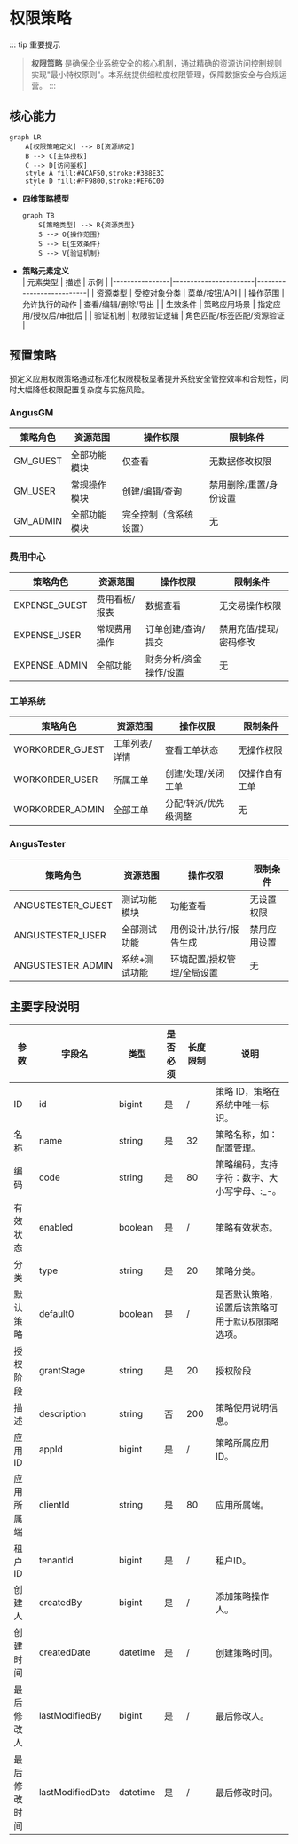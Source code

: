 # 权限策略

::: tip 重要提示
> **权限策略** 是确保企业系统安全的核心机制，通过精确的资源访问控制规则实现"最小特权原则"。本系统提供细粒度权限管理，保障数据安全与合规运营。
:::

## 核心能力

```mermaid
graph LR
    A[权限策略定义] --> B[资源绑定]
    B --> C[主体授权]
    C --> D[访问鉴权]
    style A fill:#4CAF50,stroke:#388E3C
    style D fill:#FF9800,stroke:#EF6C00
```

- **四维策略模型**
  ```mermaid
  graph TB
      S[策略类型] --> R{资源类型}
      S --> O{操作范围}
      S --> E{生效条件}
      S --> V{验证机制}
  ```

- **策略元素定义**  
  | 元素类型       | 描述                  | 示例                      |
  |----------------|-----------------------|--------------------------|
  | 资源类型       | 受控对象分类          | 菜单/按钮/API    |
  | 操作范围       | 允许执行的动作        | 查看/编辑/删除/导出       |
  | 生效条件       | 策略应用场景          | 指定应用/授权后/审批后    |
  | 验证机制       | 权限验证逻辑          | 角色匹配/标签匹配/资源验证 |

## 预置策略

预定义应用权限策略通过标准化权限模板显著提升系统安全管控效率和合规性，同时大幅降低权限配置复杂度与实施风险。

### AngusGM

| 策略角色       | 资源范围          | 操作权限                              | 限制条件                |
|----------------|-------------------|---------------------------------------|-------------------------|
| GM_GUEST       | 全部功能模块      | 仅查看                                | 无数据修改权限          |
| GM_USER        | 常规操作模块      | 创建/编辑/查询                        | 禁用删除/重置/身份设置  |
| GM_ADMIN       | 全部功能模块      | 完全控制（含系统设置）                | 无                      |

### 费用中心

| 策略角色          | 资源范围          | 操作权限         | 限制条件                |
|-------------------|-------------------|--------------|-------------------------|
| EXPENSE_GUEST     | 费用看板/报表     | 数据查看         | 无交易操作权限          |
| EXPENSE_USER      | 常规费用操作      | 订单创建/查询/提交   | 禁用充值/提现/密码修改  |
| EXPENSE_ADMIN     | 全部功能          | 财务分析/资金操作/设置 | 无                      |

### 工单系统

| 策略角色          | 资源范围          | 操作权限                  | 限制条件                |
|-------------------|-------------------|---------------------------|-------------------------|
| WORKORDER_GUEST   | 工单列表/详情     | 查看工单状态              | 无操作权限              |
| WORKORDER_USER    | 所属工单          | 创建/处理/关闭工单         | 仅操作自有工单          |
| WORKORDER_ADMIN   | 全部工单          | 分配/转派/优先级调整       | 无                      |

### AngusTester

| 策略角色             | 资源范围          | 操作权限                  | 限制条件                |
|----------------------|-------------------|---------------------------|-------------------------|
| ANGUSTESTER_GUEST    | 测试功能模块      | 功能查看                  | 无设置权限              |
| ANGUSTESTER_USER     | 全部测试功能      | 用例设计/执行/报告生成    | 禁用应用设置            |
| ANGUSTESTER_ADMIN    | 系统+测试功能     | 环境配置/授权管理/全局设置 | 无                      |

## 主要字段说明

| 参数         | 字段名          | 类型     | 是否必须 | 长度限制 | 说明                                             |
|--------------|----------------|----------|----------|----------|--------------------------------------------------|
| ID          | id            | bigint   | 是       | /        | 策略 ID，策略在系统中唯一标识。                  |
| 名称        | name          | string   | 是       | 32       | 策略名称，如：配置管理。                         |
| 编码        | code          | string   | 是       | 80       | 策略编码，支持字符：数字、大小写字母、:\_-。    |
| 有效状态    | enabled       | boolean      | 是       | /        | 策略有效状态。                                     |
| 分类        | type          | string   | 是       | 20       | 策略分类。                                         |
| 默认策略    | default0      | boolean      | 是       | /        | 是否默认策略，设置后该策略可用于`默认权限策略`选项。 |
| 授权阶段    | grantStage    | string   | 是       | 20       | 授权阶段                                         |
| 描述        | description   | string   | 否       | 200      | 策略使用说明信息。                               |
| 应用ID      | appId         | bigint   | 是       | /        | 策略所属应用ID。                                   |
| 应用所属端  | clientId      | string   | 是       | 80       | 应用所属端。                                       |
| 租户ID      | tenantId      | bigint   | 是       | /        | 租户ID。                                           |
| 创建人      | createdBy     | bigint   | 是       | /        | 添加策略操作人。                                 |
| 创建时间    | createdDate   | datetime | 是       | /        | 创建策略时间。                                   |
| 最后修改人  | lastModifiedBy| bigint   | 是       | /        | 最后修改人。                                       |
| 最后修改时间| lastModifiedDate| datetime | 是       | /        | 最后修改时间。                                     |